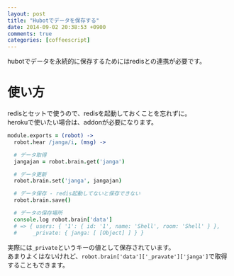 ```yaml
---
layout: post
title: "Hubotでデータを保存する"
date: 2014-09-02 20:38:53 +0900
comments: true
categories: [coffeescript]
---
```


hubotでデータを永続的に保存するためにはredisとの連携が必要です。

# 使い方

redisとセットで使うので、redisを起動しておくことを忘れずに。  
herokuで使いたい場合は、addonが必要になります。

```coffeescript
module.exports = (robot) ->
  robot.hear /janga/i, (msg) ->

  # データ取得
  jangajan = robot.brain.get('janga')

  # データ更新
  robot.brain.set('janga', jangajan)

  # データ保存 - redis起動してないと保存できない
  robot.brain.save()

  # データの保存場所
  console.log robot.brain['data']
  # => { users: { '1': { id: '1', name: 'Shell', room: 'Shell' } },
  #     _private: { janga: [ [Object] ] } }
```

実際には`_private`というキーの値として保存されています。  
あまりよくはないけれど、`robot.brain['data']['_pravate']['janga']`で取得することもできます。




